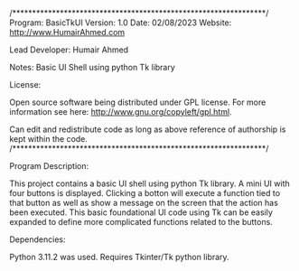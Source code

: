 
/****************************************************************/ 
Program:  BasicTkUI
Version:  1.0
Date:     02/08/2023
Website:  http://www.HumairAhmed.com

Lead Developer:   Humair Ahmed 
                            
Notes: Basic UI Shell using python Tk library
  

License:
 
Open source software being distributed under GPL license. For more information see here:
http://www.gnu.org/copyleft/gpl.html. 
 
Can edit and redistribute code as long as above reference of authorship is kept within the code.
/****************************************************************/ 

Program Description:

This project contains a basic UI shell using python Tk library.
A mini UI with four buttons is displayed.
Clicking a botton will execute a function tied to that button as well as show a message on the screen that the action has been executed.
This basic foundational UI code using Tk can be easily expanded to define more complicated functions related to the buttons.

Dependencies:

Python 3.11.2 was used. Requires Tkinter/Tk python library.


